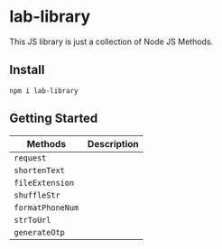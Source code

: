 # lab-library

This JS library is just a collection of Node JS Methods.

## Install

```
npm i lab-library
```

## Getting Started

| Methods          | Description |
| ---------------- | ----------- |
| `request`        |             |
| `shortenText`    |             |
| `fileExtension`  |             |
| `shuffleStr`     |             |
| `formatPhoneNum` |             |
| `strToUrl`       |             |
| `generateOtp`    |             |
